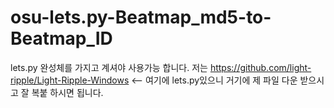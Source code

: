# osu-lets.py-Beatmap_md5-to-Beatmap_ID
lets.py 완성체를 가지고 계셔야 사용가능 합니다.
저는 https://github.com/light-ripple/Light-Ripple-Windows <-- 여기에 lets.py있으니 거기에 제 파일 다운 받으시고 잘 복붙 하시면 됩니다.
